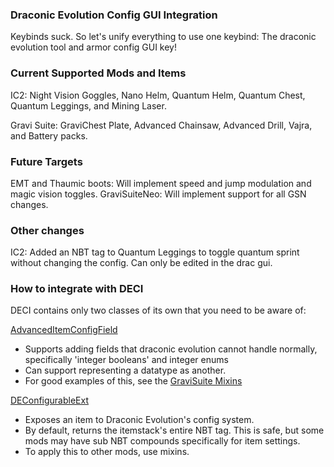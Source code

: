 ### Draconic Evolution Config GUI Integration
Keybinds suck. So let's unify everything to use one keybind: The draconic evolution tool and armor config GUI key!

### Current Supported Mods and Items
IC2: Night Vision Goggles, Nano Helm, Quantum Helm, Quantum Chest, Quantum Leggings, and Mining Laser.

Gravi Suite: GraviChest Plate, Advanced Chainsaw, Advanced Drill, Vajra, and Battery packs.

### Future Targets
EMT and Thaumic boots: Will implement speed and jump modulation and magic vision toggles.
GraviSuiteNeo: Will implement support for all GSN changes.

### Other changes
IC2: Added an NBT tag to Quantum Leggings to toggle quantum sprint without changing the config. Can only be edited in the drac gui.

### How to integrate with DECI
DECI contains only two classes of its own that you need to be aware of:

[AdvancedItemConfigField](https://github.com/Drathonix/DEConfig-Integration/blob/main/src/main/java/com/drathonix/deconfigintegration/bridge/AdvancedItemConfigField.java)
* Supports adding fields that draconic evolution cannot handle normally, specifically 'integer booleans' and integer enums
* Can support representing a datatype as another.
* For good examples of this, see the [GraviSuite Mixins](https://github.com/Drathonix/DEConfig-Integration/tree/main/src/main/java/com/drathonix/deconfigintegration/mixins/gravisuite)

[DEConfigurableExt](https://github.com/Drathonix/DEConfig-Integration/blob/main/src/main/java/com/drathonix/deconfigintegration/bridge/DEConfigurableExt.java)
* Exposes an item to Draconic Evolution's config system.
* By default, returns the itemstack's entire NBT tag. This is safe, but some mods may have sub NBT compounds specifically for item settings.
* To apply this to other mods, use mixins.

